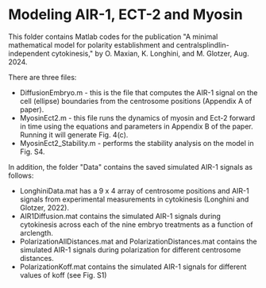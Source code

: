 # Modeling AIR-1, ECT-2 and Myosin

This folder contains Matlab codes for the publication
"A minimal mathematical model for polarity establishment and centralsplindlin-independent cytokinesis," 
by O. Maxian, K. Longhini, and M. Glotzer, Aug. 2024.

There are three files:
* DiffusionEmbryo.m - this is the file that computes the AIR-1 signal on the cell (ellipse) boundaries from the centrosome positions (Appendix A of paper). 
* MyosinEct2.m - this file runs the dynamics of myosin and Ect-2 forward in time using the equations and parameters in Appendix B of the paper. 
Running it will generate Fig. 4(c). 
* MyosinEct2_Stability.m - performs the stability analysis on the model in Fig. S4. 

In addition, the folder "Data" contains the saved simulated AIR-1 signals as follows:
* LonghiniData.mat has a 9 x 4 array of centrosome positions and AIR-1 signals from experimental measurements in cytokinesis (Longhini and Glotzer, 2022).
* AIR1Diffusion.mat contains the simulated AIR-1 signals during cytokinesis across each of the nine embryo treatments as a function of arclength. 
* PolarizationAllDistances.mat and PolarizationDistances.mat contains the simulated AIR-1 signals during polarization for different centrosome distances. 
* PolarizationKoff.mat contains the simulated AIR-1 signals for different values of koff (see Fig. S1)
